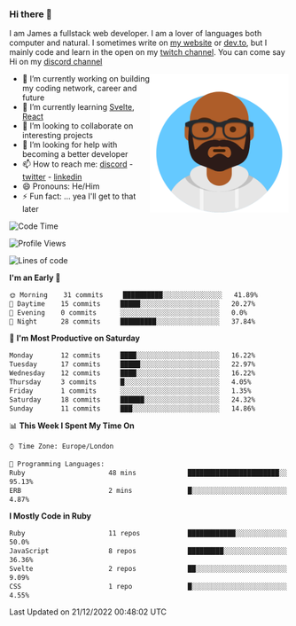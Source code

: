 ### Hi there 👋

I am James a fullstack web developer. I am a lover of languages both computer and natural. I sometimes write on [my website](https://jdhall.dev) or [dev.to](https://dev.to/zefur), but I mainly code and learn in the open on my [twitch channel](https://www.twitch.com/jozuhito). You can come say Hi on my [discord channel](https://discord.gg/sWEHvsBw)



<img align="right" height="250" width="250"  src="/assets/avataaars.png" />

  

- 🔭 I’m currently working on building my coding network, career and future
- 🌱 I’m currently learning [Svelte](https://svelte.dev), [React](https://reactjs.org)
- 👯 I’m looking to collaborate on interesting projects
- 🤔 I’m looking for help with becoming a better developer
- 📫 How to reach me: [discord](https://discord.gg/sWEHvsBw)
                      - [twitter](twitter.com/zefur)
                      - [linkedin](https://linkedin.com/in/j-d-hall)
- 😄 Pronouns: He/Him
- ⚡ Fun fact: ... yea I'll get to that later

 
<!-- BLOG-POST-LIST:START -->

<!-- BLOG-POST-LIST:END -->

<!--START_SECTION:waka-->
![Code Time](http://img.shields.io/badge/Code%20Time-778%20hrs%2019%20mins-blue)

![Profile Views](http://img.shields.io/badge/Profile%20Views-0-blue)

![Lines of code](https://img.shields.io/badge/From%20Hello%20World%20I%27ve%20Written-149%20Thousand%20lines%20of%20code-blue)

**I'm an Early 🐤** 

```text
🌞 Morning    31 commits     ██████████░░░░░░░░░░░░░░░   41.89% 
🌆 Daytime    15 commits     █████░░░░░░░░░░░░░░░░░░░░   20.27% 
🌃 Evening    0 commits      ░░░░░░░░░░░░░░░░░░░░░░░░░   0.0% 
🌙 Night      28 commits     █████████░░░░░░░░░░░░░░░░   37.84%

```
📅 **I'm Most Productive on Saturday** 

```text
Monday       12 commits     ████░░░░░░░░░░░░░░░░░░░░░   16.22% 
Tuesday      17 commits     █████░░░░░░░░░░░░░░░░░░░░   22.97% 
Wednesday    12 commits     ████░░░░░░░░░░░░░░░░░░░░░   16.22% 
Thursday     3 commits      █░░░░░░░░░░░░░░░░░░░░░░░░   4.05% 
Friday       1 commits      ░░░░░░░░░░░░░░░░░░░░░░░░░   1.35% 
Saturday     18 commits     ██████░░░░░░░░░░░░░░░░░░░   24.32% 
Sunday       11 commits     ███░░░░░░░░░░░░░░░░░░░░░░   14.86%

```


📊 **This Week I Spent My Time On** 

```text
⌚︎ Time Zone: Europe/London

💬 Programming Languages: 
Ruby                     48 mins             ███████████████████████░░   95.13% 
ERB                      2 mins              █░░░░░░░░░░░░░░░░░░░░░░░░   4.87%

```

**I Mostly Code in Ruby** 

```text
Ruby                     11 repos            ████████████░░░░░░░░░░░░░   50.0% 
JavaScript               8 repos             █████████░░░░░░░░░░░░░░░░   36.36% 
Svelte                   2 repos             ██░░░░░░░░░░░░░░░░░░░░░░░   9.09% 
CSS                      1 repo              █░░░░░░░░░░░░░░░░░░░░░░░░   4.55%

```



 Last Updated on 21/12/2022 00:48:02 UTC
<!--END_SECTION:waka-->
